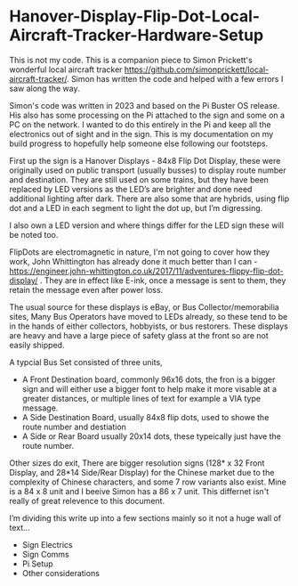 # Hanover-Display-Flip-Dot-Local-Aircraft-Tracker-Hardware-Setup

This is not my code.   This is a companion piece to Simon Prickett's wonderful local aircraft tracker    https://github.com/simonprickett/local-aircraft-tracker/.  Simon has written the code and helped with a few errors I saw along the way.

Simon's code was written in 2023 and based on the Pi Buster OS release.  His also has some processing on the Pi attached to the sign and some on a PC on the network.  I wanted to do this entirely in the Pi and keep all the electronics out of sight and in the sign.  This is my documentation on my build progress to hopefully help someone else following our footsteps.

First up the sign is a Hanover Displays - 84x8 Flip Dot Display, these were originally used on public transport (usually busses) to display route number and destination.   They are still used on some trains, but they have been replaced by LED versions as the LED’s are brighter and done need additional lighting after dark.  There are also some that are hybrids, using flip dot and a LED in each segment to light the dot up, but I’m digressing.  

I also own a LED version and where things differ for the LED sign these will be noted too.

FlipDots are electromagnetic in nature, I'm not going to cover how they work, John Whittington has already done it much better than I can - https://engineer.john-whittington.co.uk/2017/11/adventures-flippy-flip-dot-display/ .  They are in effect like E-ink, once a message is sent to them, they retain the message even after power loss.

The usual source for these displays is eBay, or Bus Collector/memorabilia sites, Many Bus Operators have moved to LEDs already, so these tend to be in the hands of either collectors, hobbyists, or bus restorers.    These displays are heavy and have a large piece of safety glass at the front so are not easily shipped.

A typcial Bus Set consisted of three units, 
* A Front Destination board, commonly 96x16 dots, the fron is a bigger sign  and will either use a bigger font to help make it more visable at a greater distances, or multiple lines of text for example a VIA type message.
* A Side Destination Board,  usually 84x8 flip dots, used to showe the route number and destiation
* A Side or Rear Board usually 20x14 dots, these typeically just have the route number.

Other sizes do exit,  There are bigger resolution signs (128* x 32 Front Display, and 28*14 Side/Rear Display) for the Chinese market due to the complexity of Chinese characters, and some 7 row variants also exist.   Mine is a 84 x 8 unit and I beeive Simon has a 86 x 7 unit.   This differnet isn't really of great relevence to this document.


I’m dividing this write up into a few sections mainly so it not a huge wall of text…

 * Sign Electrics
 * Sign Comms
 * Pi Setup
 * Other considerations



